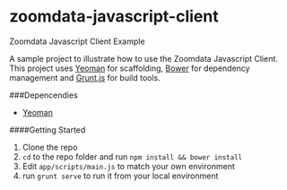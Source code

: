 zoomdata-javascript-client
==========================

Zoomdata Javascript Client Example

A sample project to illustrate how to use the Zoomdata Javascript Client. This project uses [Yeoman](http://yeoman.io/) for scaffolding, [Bower](http://bower.io/) for dependency management and [Grunt.js](http://gruntjs.com/) for build tools.

###Depencendies
* [Yeoman](http://yeoman.io/)

####Getting Started
1. Clone the repo
2. ```cd``` to the repo folder and run ```npm install && bower install```
3. Edit ```app/scripts/main.js``` to match your own environment
4. run ```grunt serve``` to run it from your local environment

